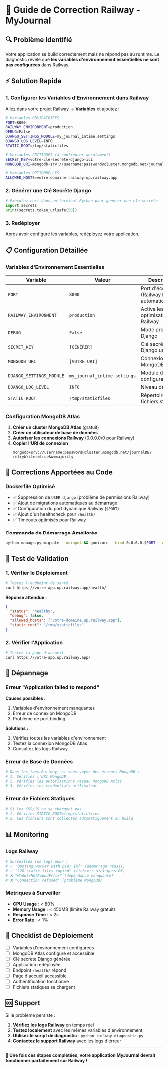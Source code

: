 # 🚂 Guide de Correction Railway - MyJournal

## 🔍 Problème Identifié

Votre application se build correctement mais ne répond pas au runtime. Le diagnostic révèle que **les variables d'environnement essentielles ne sont pas configurées** dans Railway.

## ⚡ Solution Rapide

### 1. Configurer les Variables d'Environnement dans Railway

Allez dans votre projet Railway → **Variables** et ajoutez :

```bash
# Variables OBLIGATOIRES
PORT=8000
RAILWAY_ENVIRONMENT=production
DEBUG=False
DJANGO_SETTINGS_MODULE=my_journal_intime.settings
DJANGO_LOG_LEVEL=INFO
STATIC_ROOT=/tmp/staticfiles

# Variables CRITIQUES (à configurer absolument)
SECRET_KEY=votre-cle-secrete-django-ici
MONGODB_URI=mongodb+srv://username:password@cluster.mongodb.net/journalDB?retryWrites=true&w=majority

# Variables OPTIONNELLES
ALLOWED_HOSTS=votre-domaine-railway.up.railway.app
```

### 2. Générer une Clé Secrète Django

```python
# Exécutez ceci dans un terminal Python pour générer une clé secrète
import secrets
print(secrets.token_urlsafe(50))
```

### 3. Redéployer

Après avoir configuré les variables, redéployez votre application.

## 📋 Configuration Détaillée

### Variables d'Environnement Essentielles

| Variable | Valeur | Description |
|----------|--------|-------------|
| `PORT` | `8000` | Port d'écoute (Railway l'injecte automatiquement) |
| `RAILWAY_ENVIRONMENT` | `production` | Active les optimisations Railway |
| `DEBUG` | `False` | Mode production Django |
| `SECRET_KEY` | `[GÉNÉRER]` | Clé secrète Django unique |
| `MONGODB_URI` | `[VOTRE_URI]` | Connexion MongoDB Atlas |
| `DJANGO_SETTINGS_MODULE` | `my_journal_intime.settings` | Module de configuration |
| `DJANGO_LOG_LEVEL` | `INFO` | Niveau de logging |
| `STATIC_ROOT` | `/tmp/staticfiles` | Répertoire des fichiers statiques |

### Configuration MongoDB Atlas

1. **Créer un cluster MongoDB Atlas** (gratuit)
2. **Créer un utilisateur de base de données**
3. **Autoriser les connexions Railway** (0.0.0.0/0 pour Railway)
4. **Copier l'URI de connexion** :
   ```
   mongodb+srv://username:password@cluster.mongodb.net/journalDB?retryWrites=true&w=majority
   ```

## 🔧 Corrections Apportées au Code

### Dockerfile Optimisé

- ✅ Suppression de `USER django` (problème de permissions Railway)
- ✅ Ajout de migrations automatiques au démarrage
- ✅ Configuration du port dynamique Railway (`$PORT`)
- ✅ Ajout d'un healthcheck pour `/health/`
- ✅ Timeouts optimisés pour Railway

### Commande de Démarrage Améliorée

```bash
python manage.py migrate --noinput && gunicorn --bind 0.0.0.0:$PORT --workers 2 --threads 4 --worker-class gthread --worker-tmp-dir /dev/shm --log-level info --access-logfile - --error-logfile - --timeout 120 --keep-alive 2 my_journal_intime.wsgi:application
```

## 🧪 Test de Validation

### 1. Vérifier le Déploiement

```bash
# Testez l'endpoint de santé
curl https://votre-app.up.railway.app/health/
```

**Réponse attendue :**
```json
{
  "status": "healthy",
  "debug": false,
  "allowed_hosts": ["votre-domaine.up.railway.app"],
  "static_root": "/tmp/staticfiles"
}
```

### 2. Vérifier l'Application

```bash
# Testez la page d'accueil
curl https://votre-app.up.railway.app/
```

## 🚨 Dépannage

### Erreur "Application failed to respond"

**Causes possibles :**
1. Variables d'environnement manquantes
2. Erreur de connexion MongoDB
3. Problème de port binding

**Solutions :**
1. Vérifiez toutes les variables d'environnement
2. Testez la connexion MongoDB Atlas
3. Consultez les logs Railway

### Erreur de Base de Données

```bash
# Dans les logs Railway, si vous voyez des erreurs MongoDB :
# 1. Vérifiez l'URI MongoDB
# 2. Vérifiez les autorisations réseau MongoDB Atlas
# 3. Vérifiez les credentials utilisateur
```

### Erreur de Fichiers Statiques

```bash
# Si les CSS/JS ne se chargent pas :
# 1. Vérifiez STATIC_ROOT=/tmp/staticfiles
# 2. Les fichiers sont collectés automatiquement au build
```

## 📊 Monitoring

### Logs Railway

```bash
# Surveillez les logs pour :
# ✅ "Booting worker with pid: [X]" (démarrage réussi)
# ✅ "128 static files copied" (fichiers statiques OK)
# ❌ "ModuleNotFoundError" (dépendance manquante)
# ❌ "Connection refused" (problème MongoDB)
```

### Métriques à Surveiller

- **CPU Usage** : < 80%
- **Memory Usage** : < 450MB (limite Railway gratuit)
- **Response Time** : < 2s
- **Error Rate** : < 1%

## 🎯 Checklist de Déploiement

- [ ] Variables d'environnement configurées
- [ ] MongoDB Atlas configuré et accessible
- [ ] Clé secrète Django générée
- [ ] Application redéployée
- [ ] Endpoint `/health/` répond
- [ ] Page d'accueil accessible
- [ ] Authentification fonctionne
- [ ] Fichiers statiques se chargent

## 🆘 Support

Si le problème persiste :

1. **Vérifiez les logs Railway** en temps réel
2. **Testez localement** avec les mêmes variables d'environnement
3. **Utilisez le script de diagnostic** : `python railway_diagnostic.py`
4. **Contactez le support Railway** avec les logs d'erreur

---

**🎉 Une fois ces étapes complétées, votre application MyJournal devrait fonctionner parfaitement sur Railway !**